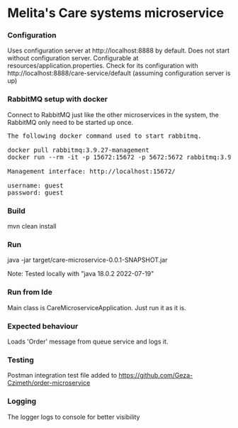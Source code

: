 # Melita's Care systems microservice

### Configuration

Uses configuration server at http://localhost:8888 by default.
Does not start without configuration server.
Configurable at resources/application.properties.
Check for its configuration with http://localhost:8888/care-service/default (assuming configuration server is up)

### RabbitMQ setup with docker

Connect to RabbitMQ just like the other microservices in the system, the RabbitMQ only need to be started up once.
<pre>
The following docker command used to start rabbitmq.

docker pull rabbitmq:3.9.27-management
docker run --rm -it -p 15672:15672 -p 5672:5672 rabbitmq:3.9.27-management

Management interface: http://localhost:15672/

username: guest
password: guest
</pre>
### Build

mvn clean install

### Run

java -jar target/care-microservice-0.0.1-SNAPSHOT.jar

Note:
Tested locally with "java 18.0.2 2022-07-19"

### Run from Ide
Main class is CareMicroserviceApplication.
Just run it as it is.

### Expected behaviour

Loads 'Order' message from queue service and logs it. 

### Testing

Postman integration test file added to https://github.com/Geza-Czimeth/order-microservice

### Logging

The logger logs to console for better visibility
